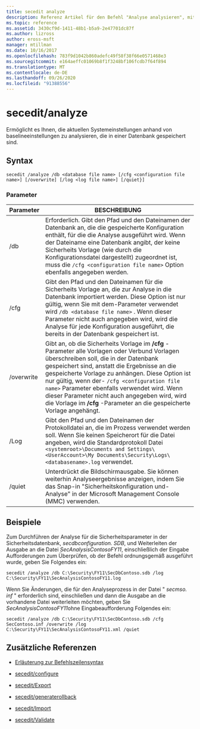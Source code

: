 ```yaml
---
title: secedit analyze
description: Referenz Artikel für den Befehl "Analyse analysieren", mit dem Sie die aktuellen Systemeinstellungen anhand der in einer Datenbank gespeicherten Baseline-Einstellungen analysieren können.
ms.topic: reference
ms.assetid: 3430cf9d-1411-48b1-b5a9-2e47701dc87f
ms.author: lizross
author: eross-msft
manager: mtillman
ms.date: 10/16/2017
ms.openlocfilehash: 783f9d1042b860adefc49f58f38f66e0571468e3
ms.sourcegitcommit: e164aeffc01069b8f1f3248bf106fcdb7f64f894
ms.translationtype: MT
ms.contentlocale: de-DE
ms.lasthandoff: 09/26/2020
ms.locfileid: "91388556"
---
```

# <a name="secedit-analyze"></a>secedit/analyze

Ermöglicht es Ihnen, die aktuellen Systemeinstellungen anhand von baselineeinstellungen zu analysieren, die in einer Datenbank gespeichert sind.

## <a name="syntax"></a>Syntax

```
secedit /analyze /db <database file name> [/cfg <configuration file name>] [/overwrite] [/log <log file name>] [/quiet}]
```

### <a name="parameters"></a>Parameter

| Parameter | BESCHREIBUNG |
|--|--|
| /db | Erforderlich. Gibt den Pfad und den Dateinamen der Datenbank an, die die gespeicherte Konfiguration enthält, für die die Analyse ausgeführt wird. Wenn der Dateiname eine Datenbank angibt, der keine Sicherheits Vorlage (wie durch die Konfigurationsdatei dargestellt) zugeordnet ist, muss die `/cfg <configuration file name>` Option ebenfalls angegeben werden. |
| /cfg | Gibt den Pfad und den Dateinamen für die Sicherheits Vorlage an, die zur Analyse in die Datenbank importiert werden. Diese Option ist nur gültig, wenn Sie mit dem-Parameter verwendet wird `/db <database file name>` . Wenn dieser Parameter nicht auch angegeben wird, wird die Analyse für jede Konfiguration ausgeführt, die bereits in der Datenbank gespeichert ist. |
| /overwrite | Gibt an, ob die Sicherheits Vorlage im **/cfg** -Parameter alle Vorlagen oder Verbund Vorlagen überschreiben soll, die in der Datenbank gespeichert sind, anstatt die Ergebnisse an die gespeicherte Vorlage zu anhängen. Diese Option ist nur gültig, wenn der- `/cfg <configuration file name>` Parameter ebenfalls verwendet wird. Wenn dieser Parameter nicht auch angegeben wird, wird die Vorlage im **/cfg** -Parameter an die gespeicherte Vorlage angehängt. |
| /Log | Gibt den Pfad und den Dateinamen der Protokolldatei an, die im Prozess verwendet werden soll. Wenn Sie keinen Speicherort für die Datei angeben, wird die Standardprotokoll Datei `<systemroot>\Documents and Settings\<UserAccount>\My Documents\Security\Logs\<databasename>.log` verwendet. |
| /quiet | Unterdrückt die Bildschirmausgabe. Sie können weiterhin Analyseergebnisse anzeigen, indem Sie das Snap-in "Sicherheitskonfiguration und-Analyse" in der Microsoft Management Console (MMC) verwenden. |

## <a name="examples"></a>Beispiele

Zum Durchführen der Analyse für die Sicherheitsparameter in der Sicherheitsdatenbank, *secdbconfiguration. SDB*, und Weiterleiten der Ausgabe an die Datei *SecAnalysisContosoFY11*, einschließlich der Eingabe Aufforderungen zum Überprüfen, ob der Befehl ordnungsgemäß ausgeführt wurde, geben Sie Folgendes ein:

```
secedit /analyze /db C:\Security\FY11\SecDbContoso.sdb /log C:\Security\FY11\SecAnalysisContosoFY11.log
```

Wenn Sie Änderungen, die für den Analyseprozess in der Datei " *secmso. inf* " erforderlich sind, einschließen und dann die Ausgabe an die vorhandene Datei weiterleiten möchten, geben Sie *SecAnalysisContosoFY11*ohne Eingabeaufforderung Folgendes ein:

```
secedit /analyze /db C:\Security\FY11\SecDbContoso.sdb /cfg SecContoso.inf /overwrite /log C:\Security\FY11\SecAnalysisContosoFY11.xml /quiet
```

## <a name="additional-references"></a>Zusätzliche Referenzen

- [Erläuterung zur Befehlszeilensyntax](command-line-syntax-key.md)

- [secedit/configure](secedit-configure.md)

- [secedit/Export](secedit-export.md)

- [secedit/generaterollback](secedit-generaterollback.md)

- [secedit/Import](secedit-import.md)

- [secedit/Validate](secedit-validate.md)